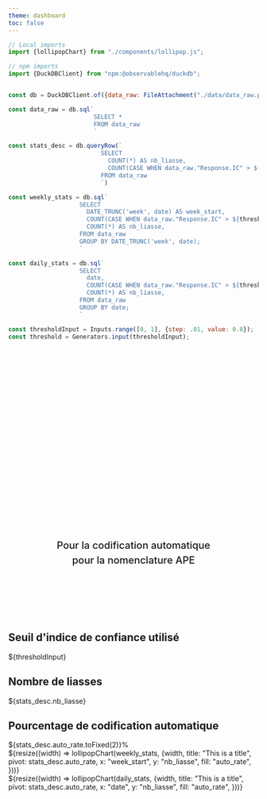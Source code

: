 ```yaml
---
theme: dashboard
toc: false
---
```


```js
// Local imports
import {lollipopChart} from "./components/lollipop.js";

// npm imports
import {DuckDBClient} from "npm:@observablehq/duckdb";
```
```js
```

```js
const db = DuckDBClient.of({data_raw: FileAttachment("./data/data_raw.parquet")});
```

```js
const data_raw = db.sql`
                        SELECT * 
                        FROM data_raw
                        `

const stats_desc = db.queryRow(`
                          SELECT 
                            COUNT(*) AS nb_liasse, 
                            COUNT(CASE WHEN data_raw."Response.IC" > ${threshold} THEN 1 END ) * 100.0 / COUNT(*) AS auto_rate,
                          FROM data_raw
                          `)

const weekly_stats = db.sql`
                    SELECT
                      DATE_TRUNC('week', date) AS week_start,
                      COUNT(CASE WHEN data_raw."Response.IC" > ${threshold} THEN 1 END) / COUNT(*) AS auto_rate,
                      COUNT(*) AS nb_liasse, 
                    FROM data_raw
                    GROUP BY DATE_TRUNC('week', date);
                    `

const daily_stats = db.sql`
                    SELECT
                      date,
                      COUNT(CASE WHEN data_raw."Response.IC" > ${threshold} THEN 1 END) / COUNT(*) AS auto_rate,
                      COUNT(*) AS nb_liasse, 
                    FROM data_raw
                    GROUP BY date;
                    `
```

```js
const thresholdInput = Inputs.range([0, 1], {step: .01, value: 0.8});
const threshold = Generators.input(thresholdInput);
```

<div class="hero">
  <h1>Tableau de bord de surveillance</h1>
  <h2> Pour la codification automatique pour la nomenclature APE</h2>
</div>


<div class="grid grid-cols-3">
  <div class="card">
    <h2>Seuil d'indice de confiance utilisé</h2>
    <span class="big">${thresholdInput}</span>
  </div>
  <div class="card">
    <h2>Nombre de liasses</h2>
    <span class="big">${stats_desc.nb_liasse}</span>
  </div>
  <div class="card">
    <h2>Pourcentage de codification automatique</h2>
    <span class="big">${stats_desc.auto_rate.toFixed(2)}%</span>
  </div>
</div>


<div class="grid grid-cols-1">
  <div class="card">
    ${resize((width) => lollipopChart(weekly_stats, {width,
     title: "This is a title",
     pivot: stats_desc.auto_rate,
     x: "week_start",
     y: "nb_liasse",
     fill: "auto_rate",
     }))}
  </div>
</div>

<div class="grid grid-cols-1">
  <div class="card">
    ${resize((width) => lollipopChart(daily_stats, {width,
     title: "This is a title",
     pivot: stats_desc.auto_rate,
     x: "date",
     y: "nb_liasse",
     fill: "auto_rate",
     }))}
  </div>
</div>



<style>

.hero {
  display: flex;
  flex-direction: column;
  align-items: center;
  font-family: var(--sans-serif);
  margin: 4rem 0 8rem;
  text-wrap: balance;
  text-align: center;
}

.hero h1 {
  margin: 1rem 0;
  padding: 1rem 0;
  max-width: none;
  font-size: 14vw;
  font-weight: 900;
  line-height: 1;
  background: linear-gradient(30deg, var(--theme-foreground-focus), currentColor);
  -webkit-background-clip: text;
  -webkit-text-fill-color: transparent;
  background-clip: text;
}

.hero h2 {
  margin: 0;
  max-width: 34em;
  font-size: 20px;
  font-style: initial;
  font-weight: 500;
  line-height: 1.5;
  color: var(--theme-foreground-muted);
}

@media (min-width: 640px) {
  .hero h1 {
    font-size: 90px;
  }
}

</style>
